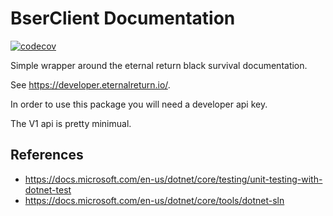 # BserClient Documentation
[![codecov](https://codecov.io/gh/FriendlyUser/bser_client/branch/main/graph/badge.svg?token=EH0L58M6E3)](https://codecov.io/gh/FriendlyUser/bser_client)

Simple wrapper around the eternal return black survival documentation.

See https://developer.eternalreturn.io/.

In order to use this package you will need a developer api key.

The V1 api is pretty minimual.

## References

* https://docs.microsoft.com/en-us/dotnet/core/testing/unit-testing-with-dotnet-test
* https://docs.microsoft.com/en-us/dotnet/core/tools/dotnet-sln